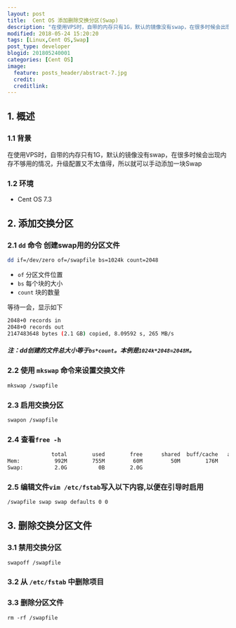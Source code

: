 ```yaml
---
layout: post
title:  Cent OS 添加删除交换分区(Swap)
description: "在使用VPS时，自带的内存只有1G，默认的镜像没有swap，在很多时候会出现内存不够用的情况，升级配置又不太值得，所以就可以手动添加一块Swap."
modified: 2018-05-24 15:20:20
tags: [Linux,Cent OS,Swap]
post_type: developer
blogid: 201805240001
categories: [Cent OS]
image:
  feature: posts_header/abstract-7.jpg
  credit:
  creditlink:
---
```


## 1. 概述

### 1.1 背景

在使用VPS时，自带的内存只有1G，默认的镜像没有swap，在很多时候会出现内存不够用的情况，升级配置又不太值得，所以就可以手动添加一块Swap

### 1.2 环境

- Cent OS 7.3

## 2. 添加交换分区

### 2.1 `dd` 命令 创建swap用的分区文件

```bash
dd if=/dev/zero of=/swapfile bs=1024k count=2048
```

- `of` 分区文件位置
- `bs` 每个块的大小
- `count` 块的数量

等待一会，显示如下

```bash
2048+0 records in
2048+0 records out
2147483648 bytes (2.1 GB) copied, 8.09592 s, 265 MB/s
```

##### 注：dd创建的文件总大小等于`bs*count`。本例是`1024k*2048=2048M`。

### 2.2 使用 `mkswap` 命令来设置交换文件

```bash
mkswap /swapfile
```

### 2.3 启用交换分区

```bash
swapon /swapfile
```

### 2.4 查看`free -h`

```bash
              total        used        free      shared  buff/cache   available
Mem:           992M        755M         60M         50M        176M         39M
Swap:          2.0G          0B        2.0G
```

### 2.5 编辑文件`vim /etc/fstab`写入以下内容,以便在引导时启用

```bash
/swapfile swap swap defaults 0 0
```

## 3. 删除交换分区文件

### 3.1 禁用交换分区

```bash
swapoff /swapfile
```

### 3.2 从 `/etc/fstab` 中删除项目


### 3.3 删除分区文件

```
rm -rf /swapfile
```
